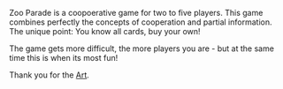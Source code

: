 Zoo Parade is a coopoerative game for two to five players. This game combines perfectly the concepts of cooperation and partial information. The unique point: You know all cards, buy your own!

The game gets more difficult, the more players you are - but at the same time this is when its most fun!

Thank you for the [Art](https://www.freepik.com/free-vector/cute-zoo-animals-card-set_4855079.htm).